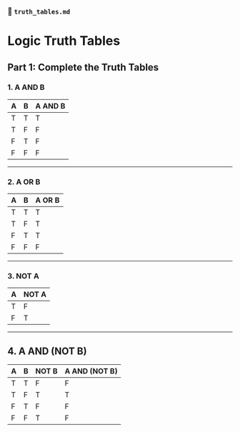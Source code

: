 ### 📄 `truth_tables.md`


# Logic Truth Tables

## Part 1: Complete the Truth Tables

### 1. A AND B

| A | B | A AND B |
|---|---|---------|
| T | T |   T     |
| T | F |   F     |
| F | T |   F     |
| F | F |   F     |

---

### 2. A OR B

| A | B | A OR B |
|---|---|--------|
| T | T |    T   |
| T | F |    T   |
| F | T |    T   |
| F | F |    F   |

---

### 3. NOT A

| A | NOT A |
|---|-------|
| T |   F   |
| F |   T   |

---

## 4. A AND (NOT B)

| A | B | NOT B | A AND (NOT B) |
|---|---|--------|---------------|
| T | T |   F    |      F        |
| T | F |   T    |      T        |
| F | T |   F    |      F        |
| F | F |   T    |      F        |
